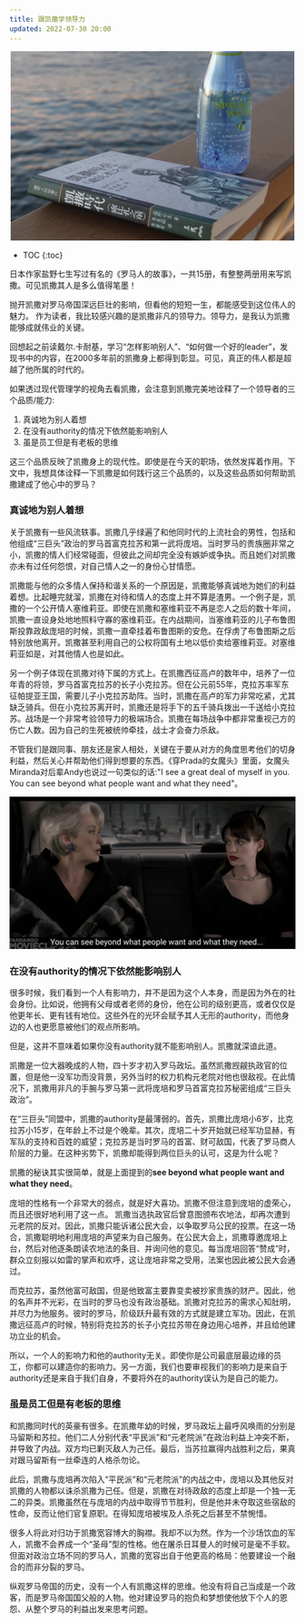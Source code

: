 ```yaml
---
title: 跟凯撒学领导力
updated: 2022-07-30 20:00
---
```


<p align="center">
<img src="/images/cesar/cesar.jpg" alt="cesar" width="500"/>
</p>

* TOC
{:toc}

日本作家盐野七生写过有名的《罗马人的故事》，一共15册，有整整两册用来写凯撒。可见凯撒其人是多么值得笔墨！

抛开凯撒对罗马帝国深远巨壮的影响，但看他的短短一生，都能感受到这位伟人的魅力。
作为读者，我比较感兴趣的是凯撒非凡的领导力。领导力，是我认为凯撒能够成就伟业的关键。

回想起之前读戴尔.卡耐基，学习“怎样影响别人”、“如何做一个好的leader”，发现书中的内容，在2000多年前的凯撒身上都得到彰显。可见，真正的伟人都是超越了他所属的时代的。

如果透过现代管理学的视角去看凯撒，会注意到凯撒完美地诠释了一个领导者的三个品质/能力:

1. 真诚地为别人着想
2. 在没有authority的情况下依然能影响别人
3. 虽是员工但是有老板的思维

这三个品质反映了凯撒身上的现代性。即使是在今天的职场，依然发挥着作用。下文中，我想具体诠释一下凯撒是如何践行这三个品质的，以及这些品质如何帮助凯撒建成了他心中的罗马？

### 真诚地为别人着想

关于凯撒有一些风流轶事。凯撒几乎绿遍了和他同时代的上流社会的男性，包括和他组成“三巨头”政治的罗马首富克拉苏和第一武将庞培。当时罗马的贵族圈非常之小，凯撒的情人们经常碰面，但彼此之间却完全没有嫉妒或争执。而且她们对凯撒亦未有过任何怨恨，对自己情人之一的身份心甘情愿。

凯撒能与他的众多情人保持和谐关系的一个原因是，凯撒能够真诚地为她们的利益着想。比起睡完就溜，凯撒在对待和情人的态度上并不算是渣男。一个例子是，凯撒的一个公开情人塞维莉亚。即使在凯撒和塞维莉亚不再是恋人之后的数十年间，凯撒一直设身处地地照料守寡的塞维莉亚。在内战期间，当塞维莉亚的儿子布鲁图斯投靠政敌庞培的时候，凯撒一直牵挂着布鲁图斯的安危。在俘虏了布鲁图斯之后特别放他离开。凯撒甚至利用自己的公权将国有土地以低价卖给塞维莉亚。对塞维莉亚如是，对其他情人也是如此。

另一个例子体现在凯撒对待下属的方式上。在凯撒西征高卢的数年中，培养了一位年青的将领，罗马首富克拉苏的长子小克拉苏。但在公元前55年，克拉苏率军东征帕提亚王国，需要儿子小克拉苏助阵。当时，凯撒在高卢的军力非常吃紧，尤其缺乏骑兵。但在小克拉苏离开时，凯撒还是将手下的五千骑兵拨出一千送给小克拉苏。战场是一个非常考验领导力的极端场合。凯撒在每场战争中都非常重视己方的伤亡人数。因为自己的生死被统帅牵挂，战士才会奋力杀敌。

不管我们是跟同事、朋友还是家人相处，关键在于要从对方的角度思考他们的切身利益，然后关心并帮助他们得到想要的东西。《穿Prada的女魔头》里面，女魔头Miranda对后辈Andy也说过一句类似的话:"I see a great deal of myself in you. You can see beyond what people want and what they need"。

<p align="center">
<img src="/images/cesar/cesar_the_devil_wears_prada.jpg" alt="cesar_the_devil_wears_prada" width="800"/>
</p>



### 在没有authority的情况下依然能影响别人

很多时候，我们看到一个人有影响力，并不是因为这个人本身，而是因为外在的社会身份。比如说，他拥有父母或者老师的身份，他在公司的级别更高，或者仅仅是他更年长、更有钱有地位。这些外在的光环会赋予其人无形的authority，而他身边的人也更愿意被他们的观点所影响。

但是，这并不意味着如果你没有authority就不能影响别人。凯撒就深谙此道。

凯撒是一位大器晚成的人物，四十岁才初入罗马政坛。虽然凯撒觊觎执政官的位置，但是他一没军功而没背景，另外当时的权力机构元老院对他也很敌视。在此情况下，凯撒用非凡的手腕与罗马第一武将庞培和罗马首富克拉苏秘密组成“三巨头政治”。

在“三巨头”同盟中，凯撒的authority是最薄弱的。首先，凯撒比庞培小6岁，比克拉苏小15岁，在年龄上不过是个晚辈。其次，庞培二十岁开始就已经军功显赫，有军队的支持和百姓的威望；克拉苏是当时罗马的首富、财可敌国，代表了罗马商人阶层的力量。在这种劣势下，凯撒却能得到两位巨头的认可，这是为什么呢？

凯撒的秘诀其实很简单，就是上面提到的**see beyond what people want and what they need**。

庞培的性格有一个非常大的弱点，就是好大喜功。凯撒不但注意到庞培的虚荣心，而且还很好地利用了这一点。
凯撒当选执政官后曾意图颁布农地法，却再次遭到元老院的反对。因此，凯撒只能诉诸公民大会，以争取罗马公民的投票。在这一场合，凯撒聪明地利用庞培的声望来为自己服务。在公民大会上，凯撒尊邀庞培上台，然后对他逐条朗读农地法的条目、并询问他的意见。每当庞培回答“赞成”时，群众立刻报以如雷的掌声和欢呼，这让庞培非常之受用，法案也因此被公民大会通过。

而克拉苏，虽然他富可敌国，但是他致富主要靠变卖被抄家贵族的财产。因此，他的名声并不光彩，在当时的罗马也没有政治基础。凯撒对克拉苏的需求心知肚明，并尽力为他服务。彼时的罗马，阶级跃升最有效的方式就是建立军功。因此，在凯撒远征高卢的时候，特别将克拉苏的长子小克拉苏带在身边用心培养，并且给他建功立业的机会。

所以，一个人的影响力和他的authority无关。即使你是公司最底层最边缘的员工，你都可以建造你的影响力。另一方面，我们也要审视我们的影响力是来自于authority还是来自于我们自身，不要将外在的authority误认为是自己的能力。


### 虽是员工但是有老板的思维

和凯撒同时代的英豪有很多。在凯撒年幼的时候，罗马政坛上最呼风唤雨的分别是马留斯和苏拉。他们二人分别代表“平民派”和“元老院派”在政治利益上冲突不断，并导致了内战。双方均已剿灭敌人为己任。最后，当苏拉赢得内战胜利之后，果真对跟马留斯有一丝牵连的人格杀勿论。

此后，凯撒与庞培再次陷入“平民派”和“元老院派”的内战之中，庞培以及其他反对凯撒的人物都以诛杀凯撒为己任。但是，凯撒在对待政敌的态度上却是一个独一无二的异类。凯撒虽然在与庞培的内战中取得节节胜利，但是他并未夺取这些宿敌的性命，反而让他们官复原职。在得知庞培被埃及人杀死之后甚至不禁惋惜。

很多人将此对归功于凯撒宽容博大的胸襟。我却不以为然。作为一个沙场饮血的军人，凯撒不会养成一个“圣母”型的性格。他在屠杀日耳曼人的时候可是毫不手软。但面对政治立场不同的罗马人，凯撒的宽容出自于他更高的格局：他要建设一个融合的而非分裂的罗马。

纵观罗马帝国的历史，没有一个人有凯撒这样的思维。他没有将自己当成是一个政客，而是罗马帝国国父般的人物。他对建设罗马的抱负和梦想使他放下个人的恩怨、从整个罗马的利益出发来思考问题。














